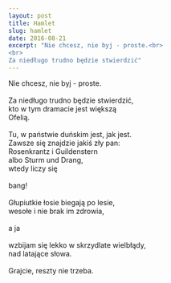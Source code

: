```yaml
---
layout: post
title: Hamlet
slug: hamlet
date: 2016-08-21
excerpt: "Nie chcesz, nie byj - proste.<br>
<br>
Za niedługo trudno będzie stwierdzić"
---
```

Nie chcesz, nie byj - proste.<br>
<br>
Za niedługo trudno będzie stwierdzić,<br>
kto w tym dramacie jest większą<br>
Ofelią.<br>
<br>
Tu, w państwie duńskim jest, jak jest.<br>
Zawsze się znajdzie jakiś zły pan:<br>
Rosenkrantz i Guildenstern<br>
albo Sturm und Drang,<br>
wtedy liczy się<br>
<br>
bang!<br>
<br>
Głupiutkie łosie biegają po lesie,<br>
wesołe i nie brak im zdrowia,<br>
<br>
a ja<br>
<br>
wzbijam się lekko w skrzydlate wielbłądy,<br>
nad latające słowa.<br>
<br>
Grajcie, reszty nie trzeba.
